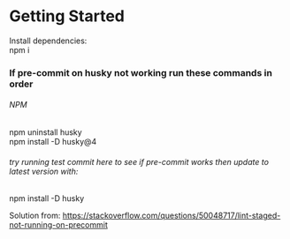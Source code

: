 # Getting Started
Install dependencies: <br />
npm i

### If pre-commit on husky not working run these commands in order
###### NPM
npm uninstall husky <br />
npm install -D husky@4
###### try running test commit here to see if pre-commit works then update to latest version with:
npm install -D husky

Solution from: https://stackoverflow.com/questions/50048717/lint-staged-not-running-on-precommit
